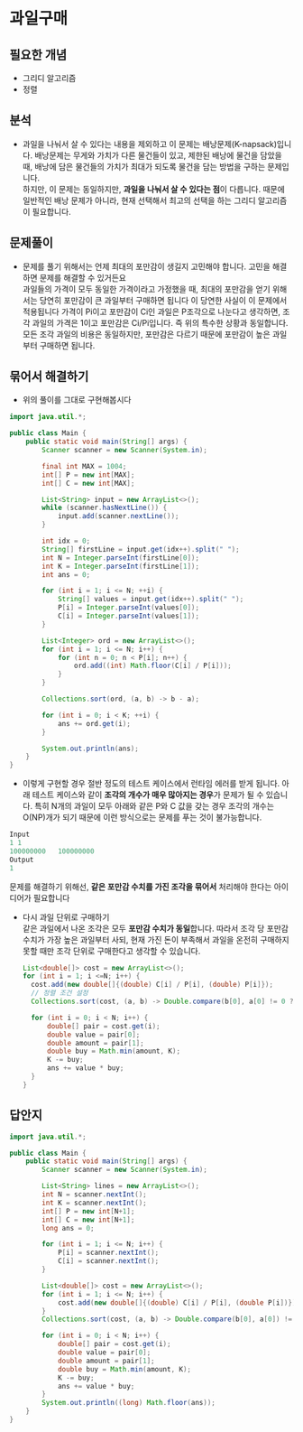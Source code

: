 # 과일구매

## 필요한 개념

- 그리디 알고리즘
- 정렬

## 분석

- 과일을 나눠서 살 수 있다는 내용을 제외하고 이 문제는 배낭문제(K-napsack)입니다. 배낭문제는 무게와 가치가 다른 물건들이 있고, 제한된 배낭에 물건을 담았을 때, 배낭에 담은 물건들의 가치가 최대가 되도록 물건을 담는 방법을 구하는 문제입니다.  
  하지만, 이 문제는 동일하지만, **과일을 나눠서 살 수 있다는 점**이 다릅니다. 때문에 일반적인 배낭 문제가 아니라, 현재 선택해서 최고의 선택을 하는 그리디 알고리즘이 필요합니다.

## 문제풀이

- 문제를 풀기 위해서는 언제 최대의 포만감이 생길지 고민해야 합니다. 고민을 해결하면 문제를 해결할 수 있거든요  
  과일들의 가격이 모두 동일한 가격이라고 가정했을 때, 최대의 포만감을 얻기 위해서는 당연히 포만감이 큰 과일부터 구매하면 됩니다
  이 당연한 사실이 이 문제에서 적용됩니다
  가격이 Pi이고 포만감이 Ci인 과일은 P조각으로 나눈다고 생각하면, 조각 과일의 가격은 1이고 포만감은 Ci/Pi입니다.
  즉 위의 특수한 상황과 동일합니다. 모든 조각 과일의 비용은 동일하지만, 포만감은 다르기 때문에 포만감이 높은 과일부터 구매하면 됩니다.

## 묶어서 해결하기

- 위의 풀이를 그대로 구현해봅시다

```java
import java.util.*;

public class Main {
    public static void main(String[] args) {
        Scanner scanner = new Scanner(System.in);

        final int MAX = 1004;
        int[] P = new int[MAX];
        int[] C = new int[MAX];

        List<String> input = new ArrayList<>();
        while (scanner.hasNextLine()) {
            input.add(scanner.nextLine());
        }

        int idx = 0;
        String[] firstLine = input.get(idx++).split(" ");
        int N = Integer.parseInt(firstLine[0]);
        int K = Integer.parseInt(firstLine[1]);
        int ans = 0;

        for (int i = 1; i <= N; ++i) {
            String[] values = input.get(idx++).split(" ");
            P[i] = Integer.parseInt(values[0]);
            C[i] = Integer.parseInt(values[1]);
        }

        List<Integer> ord = new ArrayList<>();
        for (int i = 1; i <= N; i++) {
            for (int n = 0; n < P[i]; n++) {
                ord.add((int) Math.floor(C[i] / P[i]));
            }
        }

        Collections.sort(ord, (a, b) -> b - a);

        for (int i = 0; i < K; ++i) {
            ans += ord.get(i);
        }

        System.out.println(ans);
    }
}
```

- 이렇게 구현할 경우 절반 정도의 테스트 케이스에서 런타임 에러를 받게 됩니다. 아래 테스트 케이스와 같이 **조각의 개수가 매우 많아지는 경우**가 문제가 될 수 있습니다. 특히 N개의 과일이 모두 아래와 같은 P와 C 값을 갖는 경우 조각의 개수는 O(NP)개가 되기 때문에 이런 방식으로는 문제를 푸는 것이 불가능합니다.

```java
Input
1 1
100000000   100000000
Output
1
```

문제를 해결하기 위해선, **같은 포만감 수치를 가진 조각을 묶어서** 처리해야 한다는 아이디어가 필요합니다

- 다시 과일 단위로 구매하기  
  같은 과일에서 나온 조각은 모두 **포만감 수치가 동일**합니다. 따라서 조각 당 포만감 수치가 가장 높은 과일부터 사되, 현재 가진 돈이 부족해서 과일을 온전히 구매하지 못할 때만 조각 단위로 구매한다고 생각할 수 있습니다.

  ```java
  List<double[]> cost = new ArrayList<>();
  for (int i = 1; i <=N; i++) {
    cost.add(new double[]{(double) C[i] / P[i], (double) P[i]});
    // 정렬 조건 설정
    Collections.sort(cost, (a, b) -> Double.compare(b[0], a[0] != 0 ? Double.compare(b[0], a[0]) : Double.compare(b[1], a[1])));

    for (int i = 0; i < N; i++) {
        double[] pair = cost.get(i);
        double value = pair[0];
        double amount = pair[1];
        double buy = Math.min(amount, K);
        K -= buy;
        ans += value * buy;
    }
  }
  ```

## 답안지

```java
import java.util.*;

public class Main {
    public static void main(String[] args) {
        Scanner scanner = new Scanner(System.in);

        List<String> lines = new ArrayList<>();
        int N = scanner.nextInt();
        int K = scanner.nextInt();
        int[] P = new int[N+1];
        int[] C = new int[N+1];
        long ans = 0;

        for (int i = 1; i <= N; i++) {
            P[i] = scanner.nextInt();
            C[i] = scanner.nextInt();
        }

        List<double[]> cost = new ArrayList<>();
        for (int i = 1; i <= N; i++) {
            cost.add(new double[]{(double) C[i] / P[i], (double P[i])});
        }
        Collections.sort(cost, (a, b) -> Double.compare(b[0], a[0]) != 0? Double.compare(b[0], a[0]) : Double.compare(b[1], a[1]));

        for (int i = 0; i < N; i++) {
            double[] pair = cost.get(i);
            double value = pair[0];
            double amount = pair[1];
            double buy = Math.min(amount, K);
            K -= buy;
            ans += value * buy;
        }
        System.out.println((long) Math.floor(ans));
    }
}
```
